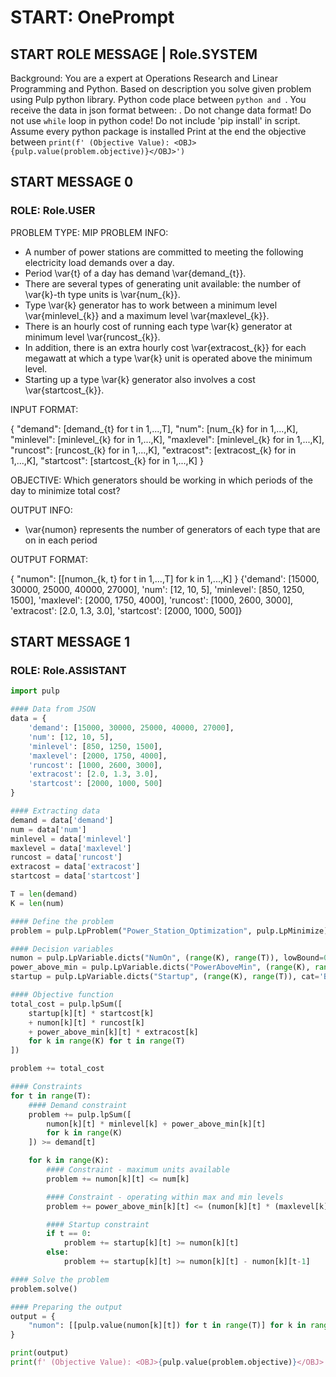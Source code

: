 # START: OnePrompt 
## START ROLE MESSAGE | Role.SYSTEM 
Background: You are a expert at Operations Research and Linear Programming and Python. Based on description you solve given problem using Pulp python library. Python code place between ```python and ```. You receive the data in json format between: <DATA></DATA>. Do not change data format! Do not use `while` loop in python code! Do not include 'pip install' in script. Assume every python package is installed Print at the end the objective between <OBJ></OBJ> `print(f' (Objective Value): <OBJ>{pulp.value(problem.objective)}</OBJ>')`  
## START MESSAGE 0 
### ROLE: Role.USER
<DESCRIPTION>
PROBLEM TYPE: MIP
PROBLEM INFO:

- A number of power stations are committed to meeting the following electricity load demands over a day.
- Period \var{t} of a day has demand \var{demand_{t}}.
- There are several types of generating unit available: the number of \var{k}-th type units is \var{num_{k}}.
- Type \var{k} generator has to work between a minimum level \var{minlevel_{k}} and a maximum level \var{maxlevel_{k}}. 
- There is an hourly cost of running each type \var{k} generator at minimum level \var{runcost_{k}}. 
- In addition, there is an extra hourly cost \var{extracost_{k}} for each megawatt at which a type \var{k} unit is operated above the minimum level. 
- Starting up a type \var{k} generator also involves a cost \var{startcost_{k}}.


INPUT FORMAT:

{
    "demand": [demand_{t} for t in 1,...,T],
    "num": [num_{k} for in 1,...,K],
    "minlevel": [minlevel_{k} for in 1,...,K],
    "maxlevel": [minlevel_{k} for in 1,...,K],
    "runcost": [runcost_{k} for in 1,...,K],
    "extracost": [extracost_{k} for in 1,...,K],
    "startcost": [startcost_{k} for in 1,...,K]
}


OBJECTIVE: Which generators should be working in which periods of the day to minimize total cost?

OUTPUT INFO:

- \var{numon} represents the number of generators of each type that are on in each period

OUTPUT FORMAT:

{
    "numon": [[numon_{k, t} for t in 1,...,T] for k in 1,...,K]
}
</DESCRIPTION>
<DATA>
{'demand': [15000, 30000, 25000, 40000, 27000], 'num': [12, 10, 5], 'minlevel': [850, 1250, 1500], 'maxlevel': [2000, 1750, 4000], 'runcost': [1000, 2600, 3000], 'extracost': [2.0, 1.3, 3.0], 'startcost': [2000, 1000, 500]}</DATA>


## START MESSAGE 1 
### ROLE: Role.ASSISTANT
```python
import pulp

#### Data from JSON
data = {
    'demand': [15000, 30000, 25000, 40000, 27000],
    'num': [12, 10, 5],
    'minlevel': [850, 1250, 1500],
    'maxlevel': [2000, 1750, 4000],
    'runcost': [1000, 2600, 3000],
    'extracost': [2.0, 1.3, 3.0],
    'startcost': [2000, 1000, 500]
}

#### Extracting data
demand = data['demand']
num = data['num']
minlevel = data['minlevel']
maxlevel = data['maxlevel']
runcost = data['runcost']
extracost = data['extracost']
startcost = data['startcost']

T = len(demand)
K = len(num)

#### Define the problem
problem = pulp.LpProblem("Power_Station_Optimization", pulp.LpMinimize)

#### Decision variables
numon = pulp.LpVariable.dicts("NumOn", (range(K), range(T)), lowBound=0, cat='Integer')
power_above_min = pulp.LpVariable.dicts("PowerAboveMin", (range(K), range(T)), lowBound=0, cat='Continuous')
startup = pulp.LpVariable.dicts("Startup", (range(K), range(T)), cat='Binary')

#### Objective function
total_cost = pulp.lpSum([
    startup[k][t] * startcost[k] 
    + numon[k][t] * runcost[k] 
    + power_above_min[k][t] * extracost[k]
    for k in range(K) for t in range(T)
])

problem += total_cost

#### Constraints
for t in range(T):
    #### Demand constraint
    problem += pulp.lpSum([
        numon[k][t] * minlevel[k] + power_above_min[k][t]
        for k in range(K)
    ]) >= demand[t]

    for k in range(K):
        #### Constraint - maximum units available
        problem += numon[k][t] <= num[k]

        #### Constraint - operating within max and min levels
        problem += power_above_min[k][t] <= (numon[k][t] * (maxlevel[k] - minlevel[k]))

        #### Startup constraint
        if t == 0:
            problem += startup[k][t] >= numon[k][t]
        else:
            problem += startup[k][t] >= numon[k][t] - numon[k][t-1]

#### Solve the problem
problem.solve()

#### Preparing the output
output = {
    "numon": [[pulp.value(numon[k][t]) for t in range(T)] for k in range(K)]
}

print(output)
print(f' (Objective Value): <OBJ>{pulp.value(problem.objective)}</OBJ>')
```

